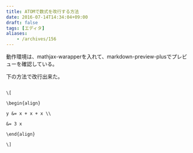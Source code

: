 ```yaml
---
title: ATOMで数式を改行する方法
date: 2016-07-14T14:34:04+09:00
draft: false
tags: [エディタ]
aliases:
    - /archives/156
---
```


動作環境は、mathjax-warapperを入れて、markdown-preview-plusでプレビューを確認している。

下の方法で改行出来た。
~~~
\[
\begin{align}
y &= x + x + x \\
&= 3 x
\end{align}
\]
~~~


